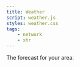 ```yaml
---
title: Weather
script: weather.js
styles: weather.css
tags:
    - network
    - xhr
---
```


The forecast for your area:

<div id="clock">
    <ol data-forecast></ol>
</div>
